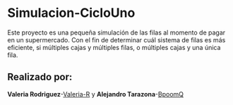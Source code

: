# Simulacion-CicloUno
Este proyecto es una pequeña simulación de las filas al momento de pagar en un supermercado. Con el fin de determinar cuál sistema de filas es más eficiente, si múltiples cajas y múltiples filas, o múltiples cajas y una única fila.
## Realizado por:
**Valeria Rodriguez**-[Valeria-R](https://github.com/Valeria-R) y **Alejandro Tarazona**-[BpoomQ](https://github.com/BpoomQ)
